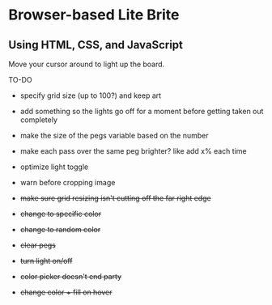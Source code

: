 # Browser-based Lite Brite
## Using HTML, CSS, and JavaScript

Move your cursor around to light up the board.

TO-DO

- specify grid size (up to 100?) and keep art
- add something so the lights go off for a moment before getting taken out completely
- make the size of the pegs variable based on the number
- make each pass over the same peg brighter?  like add x% each time
- optimize light toggle
- warn before cropping image

- ~~make sure grid resizing isn't cutting off the far right edge~~
- ~~change to specific color~~
- ~~change to random color~~
- ~~clear pegs~~
- ~~turn light on/off~~
- ~~color picker doesn't end party~~
- ~~change color + fill on hover~~